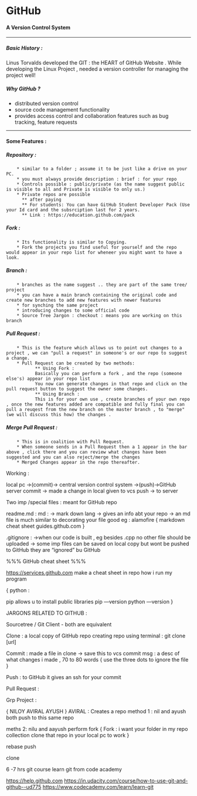 # GitHub 
#### A Version Control System 

----

##### Basic History : 

Linus Torvalds developed the GIT : the HEART of GitHub Website .
While developing the Linux Project , needed a version controller for managing the project well!

##### Why GitHub ?

* distributed version control 
* source code management functionality 
* provides access control and collaboration features such as bug tracking, feature requests

-----

#### Some Features :

##### Repository :
        
        * similar to a folder ; assume it to be just like a drive on your PC.
        * you must always provide description : brief : for your repo
        * Controls possible : public/private (as the name suggest public is visible to all and Private is visible to only us.)
        * Private repos are possible 
          ** after paying
          ** For students: You can have GitHub Student Developer Pack (Use your Id card and the subsrciption last for 2 years.
          ** Link : https://education.github.com/pack
          
##### Fork :

        * Its functionality is similar to Copying.
        * Fork the projects you find useful for yourself and the repo would appear in your repo list for wheneer you might want to have a look.
        
##### Branch :

        * branches as the name suggest .. they are part of the same tree/ project 
        * you can have a main branch containing the original code and create new branches to add new features with newer features
        * for synching the same project 
        * introducing changes to some official code 
        * Source Tree Jargon : checkout : means you are working on this branch 

##### Pull Request :

        * This is the feature which allows us to point out changes to a project , we can "pull a request" in someone's or our repo to suggest a change.
        * Pull Request can be created by two methods: 
               ** Using Fork :
               Basically you can perform a fork , and the repo (someone else's) appear in your repo list 
               You now can generate changes in that repo and click on the pull request button to suggest the owner some changes.                
               ** Using Branch :
               This is for your own use , create branches of your own repo , once the new features added are compatible and fully final you can pull a reuqest from the new branch on the master branch , to "merge"(we will discuss this how) the changes .
               
##### Merge Pull Request :
        
        * This is in coalition with Pull Request.
        * When someone sends in a Pull Request then a 1 appear in the bar above , click there and you can review what changes have been suggested and you can also reject/merge the changes
        * Merged Changes appear in the repo thereafter.
        
              
Working :

local pc ->(commit)-> central version control system ->(push)->GitHub server 
commit -> made a change in local given to vcs
push -> to server 


Two imp /special files :
meant for GitHub repo

readme.md : md :
-> mark down lang
-> gives an info abt your repo
-> an md file is much similar to decorating your file 
good eg : alamofire 
{
markdown cheat sheet
guides.github.com
}

.gitignore :
->when our code is built , eg besides .cpp  no other file should be uploaded
-> some imp files can be saved on local copy but wont be pushed to GitHub
they are “ignored” bu GitHub


%%% GitHub cheat sheet %%%

https://services.github.com
 make a cheat sheet in repo 
how i run my program

{
python :

pip allows u to install public libraries
pip —version
python —version
}

JARGONS RELATED TO GITHUB :

Sourcetree / Git Client - both are equivalent 

Clone :
a local copy of GitHub repo
creating repo using terminal :
git clone [url]




Commit :
made a file in clone -> save this to vcs 
commit msg : a desc of what changes i made , 70 to 80 words
{ use the three dots to ignore the file }
 
Push :
to GitHub 
it gives an ssh  for your commit

 Pull Request :


Grp Project :

{ NILOY AVIRAL AYUSH }
AVIRAL : Creates a repo 
method 1 :
nil and ayush both push to this same repo

meths 2:
nilu and aayush perform fork 
{
Fork :
i want your folder in my repo collection
clone that repo in your local pc 
to work
}


rebase
push 

clone

6 -7 hrs git course 
learn git
from code academy

https://help.github.com
https://in.udacity.com/course/how-to-use-git-and-github--ud775
https://www.codecademy.com/learn/learn-git



